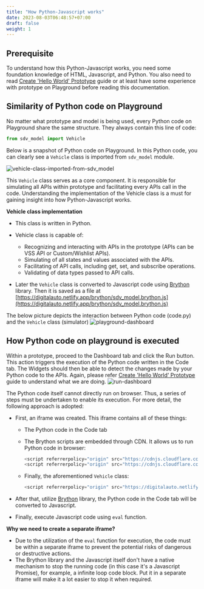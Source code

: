 ```yaml
---
title: "How Python-Javascript works"
date: 2023-08-03T06:48:57+07:00
draft: false
weight: 1
---
```


## Prerequisite

To understand how this Python-Javascript works, you need some foundation knowledge of HTML, Javascript, and Python.
You also need to read [Create 'Hello World' Prototype](https://docs.digital.auto/advanced/how-python-javascript-works/) guide or at least have some experience with prototype on Playground before reading this documentation.

## Similarity of Python code on Playground

No matter what prototype and model is being used, every Python code on Playground share the same structure.
They always contain this line of code:

```python
from sdv_model import Vehicle
```

Below is a snapshot of Python code on Playground. In this Python code, you can clearly see a `Vehicle` class is imported from `sdv_model` module.

![vehicle-class-imported-from-sdv_model](https://bewebstudio.digitalauto.tech/data/projects/nTcRsgxcDWgr/How%20Python-Javascript%20works/vehicle-class-imported-from-sdv_model.png)

This `Vehicle` class serves as a core component. It is responsible for simulating all APIs within prototype and facilitating every APIs call in the code. Understanding the implementation of the Vehicle class is a must for gaining insight into how Python-Javascript works.

**Vehicle class implementation**

-   This class is written in Python.
-   Vehicle class is capable of:

    -   Recognizing and interacting with APIs in the prototype (APIs can be VSS API or Custom/Wishlist APIs).
    -   Simulating of all states and values associated with the APIs.
    -   Facilitating of API calls, including get, set, and subscribe operations.
    -   Validating of data types passed to API calls.

-   Later the `Vehicle` class is converted to Javascript code using [Brython](https://brython.info/) library. Then it is saved as a file at [https://digitalauto.netlify.app/brython/sdv_model.brython.js](https://digitalauto.netlify.app/brython/sdv_model.brython.js)

The below picture depicts the interaction between Python code (code.py) and the `Vehicle` class (simulator)
![playground-dashboard](https://bewebstudio.digitalauto.tech/data/projects/nTcRsgxcDWgr/How%20Python-Javascript%20works/playground-dashboard-interaction.png)

## How Python code on playground is executed

Within a prototype, proceed to the Dashboard tab and click the Run button. This action triggers the execution of the Python code written in the Code tab. The Widgets should then be able to detect the changes made by your Python code to the APIs. Again, please refer [Create 'Hello World' Prototype](https://docs.digital.auto/advanced/how-python-javascript-works/) guide to understand what we are doing.
![run-dashboard](https://bewebstudio.digitalauto.tech/data/projects/nTcRsgxcDWgr/How%20Python-Javascript%20works/run-dashboard.png)

The Python code itself cannot directly run on browser. Thus, a series of steps must be undertaken to enable its execution. For more detail, the following approach is adopted:

-   First, an iframe was created. This iframe contains all of these things:

    -   The Python code in the Code tab
    -   The Brython scripts are embedded through CDN. It allows us to run Python code in browser:

        ```javascript
        <script referrerpolicy="origin" src="https://cdnjs.cloudflare.com/ajax/libs/brython/3.10.5/brython.js"></script>
        <script referrerpolicy="origin" src="https://cdnjs.cloudflare.com/ajax/libs/brython/3.10.5/brython.js"></script>
        ```

    -   Finally, the aforementioned `Vehicle` class:
        ```javascript
        <script referrerpolicy="origin" src="https://digitalauto.netlify.app/brython/sdv_model.brython.js"></script>
        ```

-   After that, utilize [Brython](https://brython.info/) library, the Python code in the Code tab will be converted to Javascript.
-   Finally, execute Javascript code using `eval` function.

**Why we need to create a separate iframe?**

-   Due to the utilization of the `eval` function for execution, the code must be within a separate iframe to prevent the potential risks of dangerous or destructive actions.
-   The Brython library and the Javascript itself don't have a native mechanism to stop the running code (in this case it's a Javascript Promise), for example, a infinite loop code block. Put it in a separate iframe will make it a lot easier to stop it when required.
